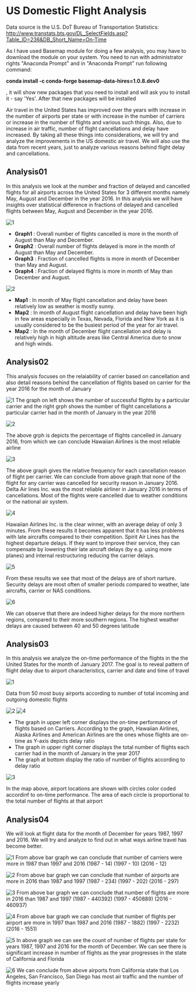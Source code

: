 # US Domestic Flight Analysis

Data source is the U.S. DoT Bureau of Transportation Statistics:
http://www.transtats.bts.gov/DL_SelectFields.asp?Table_ID=236&DB_Short_Name=On-Time

As I have used Basemap module for doing a few analysis, you may have to download the module on your system.
You need to run with administrator rights "Anaconda Prompt" and in "Anaconda Prompt" run following command:

**conda install -c conda-forge basemap-data-hires=1.0.8.dev0**

, it will show new packages that you need to install and will ask you to install it - say 'Yes'.
After that new packages will be installed

Air travel in the United States has improved over the years with increase in the number of airports per state or with increase in the number of carriers or increase in the number of flights and various such things. Also, due to increase in air traffic, number of flight cancellations and delay have increased. By taking all these things into considerations, we will try and analyze the improvements in the US domestic air travel. We will also use the data from recent years, just to analyze various reasons behind flight delay and cancellations.

## Analysis01
In this analysis we look at the number and fraction of delayed and cancelled flights for all airports across the United States for 3 different months namely May, August and December in the year 2016. In this analysis we will have insights over statistical difference in fractions of delayed and cancelled flights between May, August and December in the year 2016.

![1](https://cloud.githubusercontent.com/assets/25044649/25306221/e14ed3f4-2756-11e7-9557-8734c92e2ea8.png)
* **Graph1** : Overall number of flights cancelled is more in the month of August than May and December.
* **Graph2** : Overall number of flights delayed is more in the month of August than May and December.
* **Graph3** : Fraction of cancelled flights is more in month of December than May and August.
* **Graph4** : Fraction of delayed flights is more in month of May than December and August.

![2](https://cloud.githubusercontent.com/assets/25044649/25306224/e5991a78-2756-11e7-9160-2d35e7d653d4.png)
* **Map1** : In month of May flight cancellation and delay have been relatively low as weather is mostly sunny.
* **Map2** : In month of August flight cancellation and delay have been high in few areas especially in Texas, Nevada, Florida and New York as it        is usually considered to be the busiest period of the year for air travel.
* **Map2** : In the month of December flight cancellation and delay is relatively high in high altitude areas like Central America due to snow          and high winds.

## Analysis02
This analysis focuses on the relaiability of carrier based on cancellation and also detail reasons behind the cancellation of flights based on carrier for the year 2016 for the month of January 

![1](https://cloud.githubusercontent.com/assets/25044649/25306339/36ed86e6-2759-11e7-8685-b7e5822b1a8a.png)
The graph on left shows the number of successful flights by a particular carrier and the right grph shows the number of flight cancellations a particular carrier had in the month of January in the year 2016

![2](https://cloud.githubusercontent.com/assets/25044649/25306341/38d072fc-2759-11e7-8d5f-0f6061003e91.png)

The above grph is depicts the percentage of flights cancelled in January 2016, from which we can conclude Hawaiian Airlines is the most reliable airline

![3](https://cloud.githubusercontent.com/assets/25044649/25306343/3afbfd6c-2759-11e7-9e70-2dd093240264.png)

The above graph gives the relative frequency for each cancellation reason of flight per carrier. We can conclude from above graph that none of the flight for any carrier was cancelled for security reason in January 2016. Delta Air lines Inc. was the most reliable airliner in January 2016 in terms of cancellations. Most of the flights were cancelled due to weather conditions or the national air system.

![4](https://cloud.githubusercontent.com/assets/25044649/25306344/3cf5ad48-2759-11e7-895b-6a85c99bcb2a.png)

Hawaiian Airlines Inc. is the clear winner, with an average delay of only 3 minutes. From these results it becomes apparent that it has less problems with late aircrafts compared to their competition. Spirit Air Lines has the highest departure delays. If they want to improve their service, they can compensate by lowering their late aircraft delays (by e.g. using more planes) and internal restructuring reducing the carrier delays.

![5](https://cloud.githubusercontent.com/assets/25044649/25306345/3eedb05a-2759-11e7-9015-009c51502d97.png)

From these results we see that most of the delays are of short narture. Security delays are most often of smaller periods compared to weather, late aircrafts, carrier or NAS conditions.

![6](https://cloud.githubusercontent.com/assets/25044649/25306347/4083cb66-2759-11e7-90b8-a8c93d052ebf.png)

We can observe that there are indeed higher delays for the more northern regions, compared to their more southern regions. The highest weather delays are caused between 40 and 50 degrees latitude

## Analysis03
In this analysis we analyze the on-time performance of the flights in the the United States for the month of January 2017. The goal is to reveal pattern of flight delay due to airport characteristics, carrier and date and time of travel

![1](https://cloud.githubusercontent.com/assets/25044649/25306413/b26f3d9a-275a-11e7-98aa-17a881b0c521.png)

Data from 50 most busy airports according to number of total incoming and outgoing domestic flights

![2](https://cloud.githubusercontent.com/assets/25044649/25306414/b4879e7e-275a-11e7-868e-bd0569dc36a8.png)
![4](https://cloud.githubusercontent.com/assets/25044649/25306424/e84d0b9a-275a-11e7-96c0-c19b9074f5bf.png)
* The graph in upper left corner displays the on-time performance of flights based on Carriers. According to the graph, Hawaiian         Airlines, Alaska Airlines and American Airlines are the ones whose flights are on-time as Y-axis depicts delay ratio
* The graph in upper right corner displays the total number of flights each carrier had in the month of January in the year 2017
* The graph at bottom display the ratio of number of flights according to delay ratio

![3](https://cloud.githubusercontent.com/assets/25044649/25306415/b63374b4-275a-11e7-9e5b-9e271de392d1.png)

In the map above, airport locations are shown with circles color coded accordinf to on-time performance. The area of each circle is proportional to the total number of flights at that airport

## Analysis04
We will look at flight data for the month of December for years 1987, 1997 and 2016. We will try and analyze to find out in what ways airline travel has become better.

![1](https://cloud.githubusercontent.com/assets/25044649/25306444/5f8490d4-275b-11e7-86ee-c3ae90c7bcdc.png)
From above bar graph we can conclude that number of carriers were more in 1987 than 1997 and 2016
(1987 - 14) (1997 - 10) (2016 - 12)

![2](https://cloud.githubusercontent.com/assets/25044649/25306447/612c0a8e-275b-11e7-9bf3-6bda9135e7e4.png)
From above bar graph we can conclude that number of airports are more in 2016 than 1987 and 1997
(1987 - 234) (1997 - 202) (2016 - 297)

![3](https://cloud.githubusercontent.com/assets/25044649/25306448/62b9e164-275b-11e7-859c-89cdc9d0bdaf.png)
From above bar graph we can conclude that number of flights are more in 2016 than 1987 and 1997
(1987 - 440392) (1997 - 450889) (2016 - 460937)

![4](https://cloud.githubusercontent.com/assets/25044649/25306449/64679e16-275b-11e7-8dcb-5ddb2865e3ae.png)
From above bar graph we can conclude that number of flights per airport are more in 1997 than 1987 and 2016
(1987 - 1882) (1997 - 2232) (2016 - 1551)

![5](https://cloud.githubusercontent.com/assets/25044649/25306451/65cd08e0-275b-11e7-81aa-673fca857410.png)
In above graph we can see the count of number of flights per state for years 1987, 1997 and 2016 for the month of December. We can see there is significant increase in number of flights as the year progresses in the state of California and Florida

![6](https://cloud.githubusercontent.com/assets/25044649/25306453/67b32a36-275b-11e7-92f6-aae81c38cff1.png)
We can conclude from above airports from California state that Los Angeles, San Francisco, San Diego has most air traffic and the number of flights increase yearly
